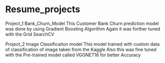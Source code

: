 # Resume_projects

Project_1
Bank_Churn_Model
This Customer Bank Churn prediction model was done by using Gradient Boosting Algorithm
Again it was forther tuned with the Grid SearchCV

Project_2
Image Classificaiton model
This model trained with custom data of classification of image taken from the Kaggle
Also this was fine tuned with the Pre-trained model called VGGNET16 for better Accuracy
